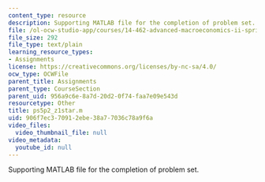 ```yaml
---
content_type: resource
description: Supporting MATLAB file for the completion of problem set.
file: /ol-ocw-studio-app/courses/14-462-advanced-macroeconomics-ii-spring-2004/906f7ec370912ebe38a77036c78a9f6a_ps5p2_z1star.m
file_size: 292
file_type: text/plain
learning_resource_types:
- Assignments
license: https://creativecommons.org/licenses/by-nc-sa/4.0/
ocw_type: OCWFile
parent_title: Assignments
parent_type: CourseSection
parent_uid: 956a9c6e-8a7d-20d2-0f74-faa7e09e543d
resourcetype: Other
title: ps5p2_z1star.m
uid: 906f7ec3-7091-2ebe-38a7-7036c78a9f6a
video_files:
  video_thumbnail_file: null
video_metadata:
  youtube_id: null
---
```

Supporting MATLAB file for the completion of problem set.